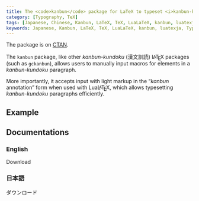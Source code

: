 ```yaml
---
title: The <code>kanbun</code> package for LaTeX to typeset <i>kanbun-kundoku</i>
category: [Typography, TeX]
tags: [Japanese, Chinese, Kanbun, LaTeX, TeX, LuaLaTeX, kanbun, luatexja, Typography, Lua, Kanbun Annotation]
keywords: Japanese, Kanbun, LaTeX, TeX, LuaLaTeX, kanbun, luatexja, Typography, Lua, Kanbun Annotation, 漢文訓読,ラテフ,漢文,組版
---
```


The package is on [CTAN](https://ctan.org/pkg/kanbun).

The `kanbun` package, like other *kanbun-kundoku* (漢文訓読) L<span style="text-transform: uppercase;font-size: 0.75em;vertical-align: 0.25em;margin-left: -0.36em;margin-right: -0.15em;line-height: 1ex;">a</span>T<span style="text-transform: uppercase;vertical-align: -0.5ex;margin-left: -0.1667em;margin-right: -0.125em;line-height: 1ex;">e</span>X packages (such as `gckanbun`), allows users to manually input macros for elements in a *kanbun-kundoku* paragraph.

More importantly, it accepts input with light markup in the “*kanbun* annotation” form when used with LuaL<span style="text-transform: uppercase;font-size: 0.75em;vertical-align: 0.25em;margin-left: -0.36em;margin-right: -0.15em;line-height: 1ex;">a</span>T<span style="text-transform: uppercase;vertical-align: -0.5ex;margin-left: -0.1667em;margin-right: -0.125em;line-height: 1ex;">e</span>X, which allows typesetting *kanbun-kundoku* paragraphs efficiently.

<!-- more -->

## Example

<div class="center">
<div class="kanbun scrollable-vertical-text" alt="古今和歌集真名序">
<!-- md /files/kokinwakashumanajo-kanbun-example.svg -->
</div>
</div>

## Documentations

### English

<a onclick="window.open('/files/kanbun-en.pdf')">Download</a>

<!-- {% pdf /files/kanbun-en.pdf %} -->

### 日本語

<a onclick="window.open('/files/kanbun-ja.pdf')">ダウンロード</a>

<!-- {% pdf /files/kanbun-ja.pdf %} -->
